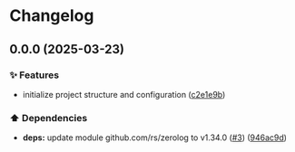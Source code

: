 # Changelog

## 0.0.0 (2025-03-23)


### ✨ Features

* initialize project structure and configuration ([c2e1e9b](https://github.com/liblaf/lollipop-go/commit/c2e1e9b969095764f137ecdacd1a7190f5499080))


### ⬆️ Dependencies

* **deps:** update module github.com/rs/zerolog to v1.34.0 ([#3](https://github.com/liblaf/lollipop-go/issues/3)) ([946ac9d](https://github.com/liblaf/lollipop-go/commit/946ac9dcfa106563760912aa69e33c2c4619f5e5))
